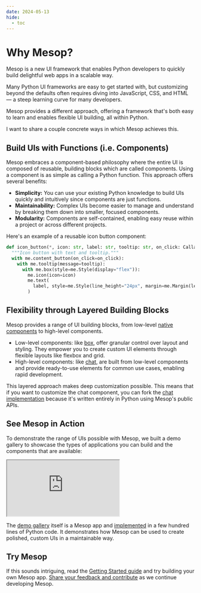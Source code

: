 ```yaml
---
date: 2024-05-13
hide:
  - toc
---
```


# Why Mesop?

Mesop is a new UI framework that enables Python developers to quickly build delightful web apps in a scalable way.

Many Python UI frameworks are easy to get started with, but customizing beyond the defaults often requires diving into JavaScript, CSS, and HTML — a steep learning curve for many developers.

Mesop provides a different approach, offering a framework that's both easy to learn and enables flexible UI building, all within Python.

I want to share a couple concrete ways in which Mesop achieves this.

## Build UIs with Functions (i.e. Components)

Mesop embraces a component-based philosophy where the entire UI is composed of reusable, building blocks which are called components. Using a component is as simple as calling a Python function. This approach offers several benefits:

- **Simplicity:** You can use your existing Python knowledge to build UIs quickly and intuitively since components are just functions.
- **Maintainability:** Complex UIs become easier to manage and understand by breaking them down into smaller, focused components.
- **Modularity:** Components are self-contained, enabling easy reuse within a project or across different projects.

Here's an example of a reusable icon button component:

```python
def icon_button(*, icon: str, label: str, tooltip: str, on_click: Callable):
  """Icon button with text and tooltip."""
  with me.content_button(on_click=on_click):
    with me.tooltip(message=tooltip):
      with me.box(style=me.Style(display="flex")):
        me.icon(icon=icon)
        me.text(
          label, style=me.Style(line_height="24px", margin=me.Margin(left=5))
        )

```

## Flexibility through Layered Building Blocks

Mesop provides a range of UI building blocks, from low-level [native components](https://google.github.io/mesop/components/#native-components) to high-level components.

- Low-level components: like [box](../../components/box.md), offer granular control over layout and styling. They empower you to create custom UI elements through flexible layouts like flexbox and grid.
- High-level components: like [chat](../../components/chat.md), are built from low-level components and provide ready-to-use elements for common use cases, enabling rapid development.

This layered approach makes deep customization possible. This means that if you want to customize the chat component, you can fork the [chat implementation](https://github.com/google/mesop/blob/main/mesop/labs/chat.py) because it's written entirely in Python using Mesop's public APIs.

## See Mesop in Action

To demonstrate the range of UIs possible with Mesop, we built a demo gallery to showcase the types of applications you can build and the components that are available:

<iframe class="immersive-demo" src="https://google.github.io/mesop/demo/"></iframe>

 The [demo gallery](https://mesop-y677hytkra-uc.a.run.app/) itself is a Mesop app and [implemented](https://github.com/google/mesop/blob/d0b3e286d0dd9de49eb1d5e3bbc1ab84e96a6d08/demo/main.py) in a few hundred lines of Python code. It demonstrates how Mesop can be used to create polished, custom UIs in a maintainable way.

## Try Mesop

If this sounds intriguing, read the [Getting Started guide](../../getting_started/installing.md) and try building your own Mesop app. [Share your feedback and contribute](https://github.com/google/mesop/issues) as we continue developing Mesop.
